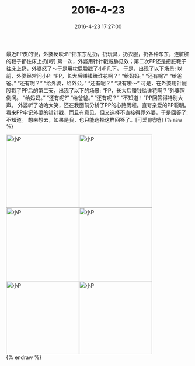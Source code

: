 ﻿---
title: "2016-4-23"
date: 2016-4-23 17:27:00
tags:
categories: 妈妈
---
最近PP皮的很，外婆反映:PP把东东乱扔，扔玩具，扔衣服，扔各种东东，连脏脏的鞋子都往床上扔[哼]
第一次，外婆用针针戳威胁见效；第二次PP还是把脏鞋子往床上扔，外婆怒了～于是用枕屁股戳了小P几下。
于是，出现了以下场景:
以前，外婆经常问小P:
“PP，长大后赚钱给谁花啊？”
“给妈妈。”
“还有呢?”
“给爸爸。”
“还有呢？”
“给外婆，给外公。”
“还有呢？”
“没有啦～”
可是，在外婆用针屁股戳了PP后的第二天，出现了以下的场景:
“PP，长大后赚钱给谁花啊？”外婆照例问。
“给妈妈。”
“还有呢?”
“给爸爸。”
“还有呢？”
“不知道！”PP回答得特别大声。
外婆听了哈哈大笑，还在我面前分析了PP的心路历程。直夸亲爱的PP聪明。
看来PP牢记外婆的针针戳，而且有意见，但又选择不直接得罪外婆，于是回答了:不知道。
想来想去，如果是我，也只能选择这样回答了。[可爱][嘻嘻]
{% raw %}
<div style="width:500 px">
<div style="float:left; width:100 px"><img src="/images/微信图片_20171012142107.jpg" width="200" alt="小P"></div>
<div style="float:left; width:100 px"><img src="/images/微信图片_20171012142115.jpg" width="200" alt="小P"></div>
<div style="float:left; width:100 px"><img src="/images/微信图片_20171012142124.jpg" width="200" alt="小P"></div>
<div style="float:left; width:100 px"><img src="/images/微信图片_20171012142132.jpg" width="200" alt="小P"></div>
<div style="float:left; width:100 px"><img src="/images/微信图片_20171012142139.jpg" width="200" alt="小P"></div>
<div style="float:left; width:100 px"><img src="/images/微信图片_20171012142147.jpg" width="200" alt="小P"></div>
<div style="clear:both"></div>
</div>
{% endraw %}